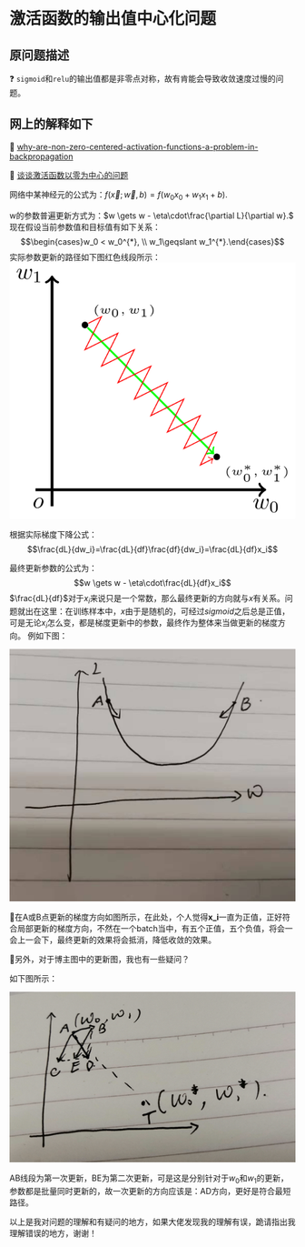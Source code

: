 # 激活函数的输出值中心化问题

## 原问题描述

❓ `sigmoid`和`relu`的输出值都是非零点对称，故有肯能会导致收敛速度过慢的问题。

## 网上的解释如下

👦 [why-are-non-zero-centered-activation-functions-a-problem-in-backpropagation](https://stats.stackexchange.com/questions/237169/why-are-non-zero-centered-activation-functions-a-problem-in-backpropagation)

👦 [谈谈激活函数以零为中心的问题](https://liam.page/2018/04/17/zero-centered-active-function/)

网络中某神经元的公式为：$f(\vec x; \vec w, b) = f\bigl(w_0x_0 + w_1x_1 + b\bigr).$

w的参数普遍更新方式为：$w \gets w - \eta\cdot\frac{\partial L}{\partial w}.$
现在假设当前参数值和目标值有如下关系：
$$\begin{cases}w_0 < w_0^{*}, \\ w_1\geqslant w_1^{*}.\end{cases}$$
实际参数更新的路径如下图红色线段所示：
![sigmoid](../assert/imgs/sigmoid-gradient-descent.png)

根据实际梯度下降公式：
$$\frac{dL}{dw_i}=\frac{dL}{df}\frac{df}{dw_i}=\frac{dL}{df}x_i$$

最终更新参数的公式为：
$$w \gets w - \eta\cdot\frac{dL}{df}x_i$$
$\frac{dL}{df}$对于$x_i$来说只是一个常数，那么最终更新的方向就与$x$有关系。问题就出在这里：在训练样本中，$x$由于是随机的，可经过$sigmoid$之后总是正值，可是无论$x_i$怎么变，都是梯度更新中的参数，最终作为整体来当做更新的梯度方向。
例如下图：

![sigmoid](../assert/imgs/gradient-descent-direction.jpg)

🤘在A或B点更新的梯度方向如图所示，在此处，个人觉得**x_i**一直为正值，正好符合局部更新的梯度方向，不然在一个batch当中，有五个正值，五个负值，将会一会上一会下，最终更新的效果将会抵消，降低收敛的效果。

🤘另外，对于博主图中的更新图，我也有一些疑问？

如下图所示：

![sigmoid](../assert/imgs/sigmoid-data-centered-problem.png)

AB线段为第一次更新，BE为第二次更新，可是这是分别针对于$w_0$和$w_1$的更新，参数都是批量同时更新的，故一次更新的方向应该是：AD方向，更好是符合最短路径。

以上是我对问题的理解和有疑问的地方，如果大佬发现我的理解有误，跪请指出我理解错误的地方，谢谢！
